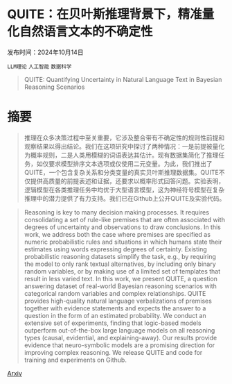 # QUITE：在贝叶斯推理背景下，精准量化自然语言文本的不确定性

发布时间：2024年10月14日

`LLM理论` `人工智能` `数据科学`

> QUITE: Quantifying Uncertainty in Natural Language Text in Bayesian Reasoning Scenarios

# 摘要

> 推理在众多决策过程中至关重要，它涉及整合带有不确定性的规则性前提和观察结果以得出结论。我们在这项研究中探讨了两种情况：一是前提被量化为概率规则，二是人类用模糊的词语表达其估计。现有数据集简化了推理任务，如仅要求模型排序文本选项或仅使用二元变量。为此，我们推出了QUITE，一个包含复杂关系和分类变量的真实贝叶斯推理数据集。QUITE不仅提供高质量的前提表述和证据，还要求以概率形式回答问题。实验表明，逻辑模型在各类推理任务中均优于大型语言模型，这为神经符号模型在复杂推理中的潜力提供了有力支持。我们已在Github上公开QUITE及实验代码。

> Reasoning is key to many decision making processes. It requires consolidating a set of rule-like premises that are often associated with degrees of uncertainty and observations to draw conclusions. In this work, we address both the case where premises are specified as numeric probabilistic rules and situations in which humans state their estimates using words expressing degrees of certainty. Existing probabilistic reasoning datasets simplify the task, e.g., by requiring the model to only rank textual alternatives, by including only binary random variables, or by making use of a limited set of templates that result in less varied text.
  In this work, we present QUITE, a question answering dataset of real-world Bayesian reasoning scenarios with categorical random variables and complex relationships. QUITE provides high-quality natural language verbalizations of premises together with evidence statements and expects the answer to a question in the form of an estimated probability. We conduct an extensive set of experiments, finding that logic-based models outperform out-of-the-box large language models on all reasoning types (causal, evidential, and explaining-away). Our results provide evidence that neuro-symbolic models are a promising direction for improving complex reasoning. We release QUITE and code for training and experiments on Github.

[Arxiv](https://arxiv.org/abs/2410.10449)